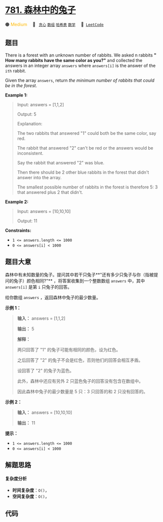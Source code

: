 # [781. 森林中的兔子](https://leetcode.com/problems/rabbits-in-forest)

🟠 <font color=#ffb800>Medium</font>&emsp; 🔖&ensp; [`贪心`](/tag/greedy.md) [`数组`](/tag/array.md) [`哈希表`](/tag/hash-table.md) [`数学`](/tag/math.md)&emsp; 🔗&ensp;[`LeetCode`](https://leetcode.com/problems/rabbits-in-forest)

## 题目

There is a forest with an unknown number of rabbits. We asked n rabbits **"
How many rabbits have the same color as you?"** and collected the answers in
an integer array `answers` where `answers[i]` is the answer of the `ith`
rabbit.

Given the array `answers`, return _the minimum number of rabbits that could be
in the forest_.



**Example 1:**

> Input: answers = [1,1,2]
> 
> Output: 5
> 
> Explanation:
> 
> The two rabbits that answered "1" could both be the same color, say red.
> 
> The rabbit that answered "2" can't be red or the answers would be inconsistent.
> 
> Say the rabbit that answered "2" was blue.
> 
> Then there should be 2 other blue rabbits in the forest that didn't answer into the array.
> 
> The smallest possible number of rabbits in the forest is therefore 5: 3 that answered plus 2 that didn't.

**Example 2:**

> Input: answers = [10,10,10]
> 
> Output: 11

**Constraints:**

  * `1 <= answers.length <= 1000`
  * `0 <= answers[i] < 1000`


## 题目大意

森林中有未知数量的兔子。提问其中若干只兔子**"还有多少只兔子与你（指被提问的兔子）颜色相同?"** ，将答案收集到一个整数数组 `answers`
中，其中 `answers[i]` 是第 `i` 只兔子的回答。

给你数组 `answers` ，返回森林中兔子的最少数量。



**示例 1：**

> 
> 
> 
> 
> 
> **输入：** answers = [1,1,2]
> 
> **输出：** 5
> 
> **解释：**
> 
> 两只回答了 "1" 的兔子可能有相同的颜色，设为红色。 
> 
> 之后回答了 "2" 的兔子不会是红色，否则他们的回答会相互矛盾。
> 
> 设回答了 "2" 的兔子为蓝色。 
> 
> 此外，森林中还应有另外 2 只蓝色兔子的回答没有包含在数组中。 
> 
> 因此森林中兔子的最少数量是 5 只：3 只回答的和 2 只没有回答的。
> 
> 

**示例 2：**

> 
> 
> 
> 
> 
> **输入：** answers = [10,10,10]
> 
> **输出：** 11
> 
> 



**提示：**

  * `1 <= answers.length <= 1000`
  * `0 <= answers[i] < 1000`


## 解题思路

#### 复杂度分析

- **时间复杂度**：`O()`，
- **空间复杂度**：`O()`，

## 代码

```javascript

```